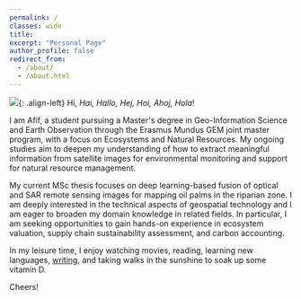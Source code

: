 ```yaml
---
permalink: /
classes: wide
title:
excerpt: "Personal Page"
author_profile: false
redirect_from:
  - /about/
  - /about.html
---
```

![](https://geografif.github.io/images/profile.png){: .align-left} Hi, *Hai, Hallo, Hej, Hoi, Ahoj, Hola*!
<p><p>
I am Afif, a student pursuing a Master's degree in Geo-Information Science and Earth Observation through the Erasmus Mundus GEM joint master program, with a focus on Ecosystems and Natural Resources. My ongoing studies aim to deepen my understanding of how to extract meaningful information from satellite images for environmental monitoring and support for natural resource management.

<p><p>
My current MSc thesis focuses on deep learning-based fusion of optical and SAR remote sensing images for mapping oil palms in the riparian zone. I am deeply interested in the technical aspects of geospatial technology and I am eager to broaden my domain knowledge in related fields. In particular, I am seeking opportunities to gain hands-on experience in ecosystem valuation, supply chain sustainability assessment, and carbon accounting.

<p><p>
In my leisure time, I enjoy watching movies, reading, learning new languages, <a href="https://geografif.github.io/portfolio/">writing</a>, and taking walks in the sunshine to soak up some vitamin D.

<p><p>
Cheers!
